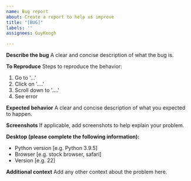 ```yaml
---
name: Bug report
about: Create a report to help us improve
title: "[BUG]"
labels: ''
assignees: GuyKeogh

---
```


**Describe the bug**
A clear and concise description of what the bug is.

**To Reproduce**
Steps to reproduce the behavior:
1. Go to '...'
2. Click on '....'
3. Scroll down to '....'
4. See error

**Expected behavior**
A clear and concise description of what you expected to happen.

**Screenshots**
If applicable, add screenshots to help explain your problem.

**Desktop (please complete the following information):**
 - Python version [e.g. Python 3.9.5]
 - Browser [e.g. stock browser, safari]
 - Version [e.g. 22]

**Additional context**
Add any other context about the problem here.
